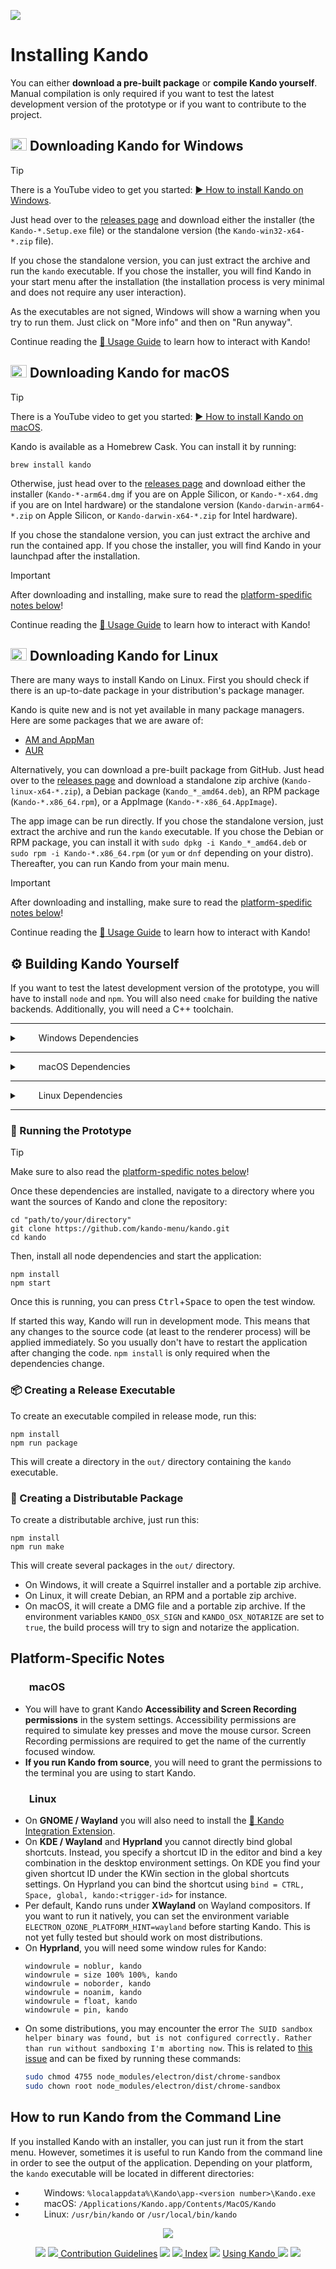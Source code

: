 <!--
SPDX-FileCopyrightText: Simon Schneegans <code@simonschneegans.de>
SPDX-License-Identifier: CC-BY-4.0
-->

<img src="img/banner05.jpg"></img>

# Installing Kando

You can either **download a pre-built package** or **compile Kando yourself**.
Manual compilation is only required if you want to test the latest development version of the prototype or if you want to contribute to the project.

## <img height="20" width="26" src="https://upload.wikimedia.org/wikipedia/commons/c/c4/Windows_logo_-_2021_%28Black%29.svg" /> Downloading Kando for Windows

> [!TIP]
> There is a YouTube video to get you started: [▶️ How to install Kando on Windows](https://www.youtube.com/watch?v=T4iC99HM5bo).

Just head over to the [releases page](https://github.com/kando-menu/kando/releases) and download either the installer (the `Kando-*.Setup.exe` file) or the standalone version (the `Kando-win32-x64-*.zip` file).

If you chose the standalone version, you can just extract the archive and run the `kando` executable.
If you chose the installer, you will find Kando in your start menu after the installation (the installation process is very minimal and does not require any user interaction).

As the executables are not signed, Windows will show a warning when you try to run them.
Just click on "More info" and then on "Run anyway".

Continue reading the [:memo: Usage Guide](usage.md) to learn how to interact with Kando!

## <img height="20" width="26" src="https://cdn.simpleicons.org/apple" /> Downloading Kando for macOS

> [!TIP]
> There is a YouTube video to get you started: [▶️ How to install Kando on macOS](https://www.youtube.com/watch?v=q1H64iPYnAE).

Kando is available as a Homebrew Cask. You can install it by running:

    brew install kando

Otherwise, just head over to the [releases page](https://github.com/kando-menu/kando/releases) and download either the installer (`Kando-*-arm64.dmg` if you are on Apple Silicon, or `Kando-*-x64.dmg` if you are on Intel hardware) or the standalone version (`Kando-darwin-arm64-*.zip` on Apple Silicon, or `Kando-darwin-x64-*.zip` for Intel hardware).

If you chose the standalone version, you can just extract the archive and run the contained app.
If you chose the installer, you will find Kando in your launchpad after the installation.

> [!IMPORTANT]
> After downloading and installing, make sure to read the [platform-spedific notes below](https://github.com/kando-menu/kando/blob/main/docs/installing.md#platform-specific-notes)!

Continue reading the [:memo: Usage Guide](usage.md) to learn how to interact with Kando!

## <img height="20" width="26" src="https://cdn.simpleicons.org/linux/black" /> Downloading Kando for Linux

There are many ways to install Kando on Linux.
First you should check if there is an up-to-date package in your distribution's package manager.

Kando is quite new and is not yet available in many package managers.
Here are some packages that we are aware of:
* [AM and AppMan](https://portable-linux-apps.github.io/apps)
* [AUR](https://aur.archlinux.org/packages/kando-bin/)

Alternatively, you can download a pre-built package from GitHub.
Just head over to the [releases page](https://github.com/kando-menu/kando/releases) and download a standalone zip archive (`Kando-linux-x64-*.zip`), a Debian package (`Kando_*_amd64.deb`), an RPM package (`Kando-*.x86_64.rpm`), or a AppImage (`Kando-*-x86_64.AppImage`).

The app image can be run directly.
If you chose the standalone version, just extract the archive and run the `kando` executable.
If you chose the Debian or RPM package, you can install it with `sudo dpkg -i Kando_*_amd64.deb` or `sudo rpm -i Kando-*.x86_64.rpm` (or `yum` or `dnf` depending on your distro).
Thereafter, you can run Kando from your main menu.

> [!IMPORTANT]
> After downloading and installing, make sure to read the [platform-spedific notes below](https://github.com/kando-menu/kando/blob/main/docs/installing.md#platform-specific-notes)!

Continue reading the [:memo: Usage Guide](usage.md) to learn how to interact with Kando!

## :gear: Building Kando Yourself

If you want to test the latest development version of the prototype, you will have to install `node` and `npm`.
You will also need `cmake` for building the native backends.
Additionally, you will need a C++ toolchain.

---

<details>
<summary><img height="14" width="26" src="https://upload.wikimedia.org/wikipedia/commons/c/c4/Windows_logo_-_2021_%28Black%29.svg" /> Windows Dependencies</summary>

On Windows, you can install either Visual Studio or run this to get the build tools:

```
npm install -g windows-build-tools
```

To get `node` and `npm`, you can follow the [official instructions](https://docs.npmjs.com/downloading-and-installing-node-js-and-npm).

</details>

---

<details>
<summary><img height="14" width="26" src="https://cdn.simpleicons.org/apple" /> macOS Dependencies</summary>

On macOS, you will need the Xcode Commandline Tools and CMake.
The latter can easily be installed with [Homebrew](https://brew.sh/):

```
brew install cmake
```

To get `node` and `npm`, you can use [nvm](https://github.com/nvm-sh/nvm).

</details>

---

<details>
<summary><img height="14" width="26" src="https://cdn.simpleicons.org/linux/black" /> Linux Dependencies</summary>

On Linux, `gcc` should already be installed.
However, some additional packages may be required for the native backend modules.
On **Debian-based** distributions you can install them with:

```
sudo apt install nodejs cmake libx11-dev libxtst-dev libwayland-dev libxkbcommon-dev
```

On **Arch-based** distributions you can install them with:

```
sudo pacman -S nodejs npm cmake libx11 libxtst wayland libxkbcommon
```

On **RPM-based** distributions you can install them with:

```
sudo dnf install nodejs cmake libX11-devel libXtst-devel wayland-devel libxkbcommon-devel
```

</details>

---

### :rocket: Running the Prototype

> [!TIP]
> Make sure to also read the [platform-spedific notes below](https://github.com/kando-menu/kando/blob/main/docs/installing.md#platform-specific-notes)!

Once these dependencies are installed, navigate to a directory where you want the sources of Kando and clone the repository:

```
cd "path/to/your/directory"
git clone https://github.com/kando-menu/kando.git
cd kando
```

Then, install all node dependencies and start the application:

```
npm install
npm start
```

Once this is running, you can press <kbd>Ctrl</kbd>+<kbd>Space</kbd> to open the test window.

If started this way, Kando will run in development mode.
This means that any changes to the source code (at least to the renderer process) will be applied immediately. So you usually don't have to restart the application after changing the code.
`npm install` is only required when the dependencies change.

### :package: Creating a Release Executable

To create an executable compiled in release mode, run this: 

```
npm install
npm run package
```

This will create a directory in the `out/` directory containing the `kando` executable.

### :ship: Creating a Distributable Package

To create a distributable archive, just run this:

```
npm install
npm run make
```

This will create several packages in the `out/` directory.
* On Windows, it will create a Squirrel installer and a portable zip archive.
* On Linux, it will create Debian, an RPM and a portable zip archive.
* On macOS, it will create a DMG file and a portable zip archive. If the environment variables `KANDO_OSX_SIGN` and `KANDO_OSX_NOTARIZE` are set to `true`, the build process will try to sign and notarize the application.

## Platform-Specific Notes

### <img height="14" width="26" src="https://cdn.simpleicons.org/apple" /> macOS

* You will have to grant Kando **Accessibility and Screen Recording permissions** in the system settings. Accessibility permissions are required to simulate key presses and move the mouse cursor. Screen Recording permissions are required to get the name of the currently focused window.
* **If you run Kando from source**, you will need to grant the permissions to the terminal you are using to start Kando.

### <img height="14" width="26" src="https://cdn.simpleicons.org/linux/black" /> Linux

* On **GNOME / Wayland** you will also need to install the [:shell: Kando Integration Extension](https://github.com/kando-menu/gnome-shell-integration).
* On **KDE / Wayland** and **Hyprland** you cannot directly bind global shortcuts. Instead, you specify a shortcut ID in the editor and bind a key combination in the desktop environment settings. On KDE you find your given shortcut ID under the KWin section in the global shortcuts settings. On Hyprland you can bind the shortcut using `bind = CTRL, Space, global, kando:<trigger-id>` for instance.
* Per default, Kando runs under **XWayland** on Wayland compositors. If you want to run it natively, you can set the environment variable `ELECTRON_OZONE_PLATFORM_HINT=wayland` before starting Kando. This is not yet fully tested but should work on most distributions.
* On **Hyprland**, you will need some window rules for Kando:
  ```
  windowrule = noblur, kando 
  windowrule = size 100% 100%, kando
  windowrule = noborder, kando
  windowrule = noanim, kando
  windowrule = float, kando
  windowrule = pin, kando
  ```
* On some distributions, you may encounter the error `The SUID sandbox helper binary was found, but is not configured correctly. Rather than run without sandboxing I'm aborting now`. This is related to [this issue](https://github.com/electron/electron/issues/17972) and can be fixed by running these commands:
  ```bash
  sudo chmod 4755 node_modules/electron/dist/chrome-sandbox
  sudo chown root node_modules/electron/dist/chrome-sandbox
  ```

## How to run Kando from the Command Line

If you installed Kando with an installer, you can just run it from the start menu.
However, sometimes it is useful to run Kando from the command line in order to see the output of the application.
Depending on your platform, the `kando` executable will be located in different directories:

* <img height="14" width="26" src="https://upload.wikimedia.org/wikipedia/commons/c/c4/Windows_logo_-_2021_%28Black%29.svg" /> Windows: `%localappdata%\Kando\app-<version number>\Kando.exe`
* <img height="14" width="26" src="https://cdn.simpleicons.org/apple" /> macOS: `/Applications/Kando.app/Contents/MacOS/Kando`
* <img height="14" width="26" src="https://cdn.simpleicons.org/linux/black" /> Linux: `/usr/bin/kando` or `/usr/local/bin/kando`

<p align="center"><img src ="img/hr.svg" /></p>

<p align="center">
  <img src="img/nav-space.svg"/>
  <a href="contributing.md"><img src ="img/left-arrow.png"/> Contribution Guidelines</a>
  <img src="img/nav-space.svg"/>
  <a href="README.md"><img src ="img/home.png"/> Index</a>
  <img src="img/nav-space.svg"/>
  <a href="usage.md">Using Kando <img src ="img/right-arrow.png"/></a>
  <img src="img/nav-space.svg"/>
</p>
